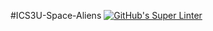#ICS3U-Space-Aliens
[![GitHub's Super Linter](https://github.com/ICS3U-Programming-HunterC/ICS3U-Space-Aliens/workflows/GitHub's%20Super%20Linter/badge.svg)](https://github.com/ICS3U-Programming-HunterC/ICS3U-Space-Aliens/actions)
